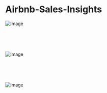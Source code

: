 # Airbnb-Sales-Insights
![image](https://github.com/ParthM16/Airbnb-Sales-Insights/assets/136796479/2e41eef0-14ff-49ac-a572-d055303d3f42)

</br>
</br>
</br>

![image](https://github.com/ParthM16/Airbnb-Sales-Insights/assets/136796479/c42a85ed-d368-4287-a388-2df3d052a2a7)

</br>
</br>
</br>

![image](https://github.com/ParthM16/Airbnb-Sales-Insights/assets/136796479/0d3ecf96-7a90-47d2-a545-cdc3e316a8bf)
